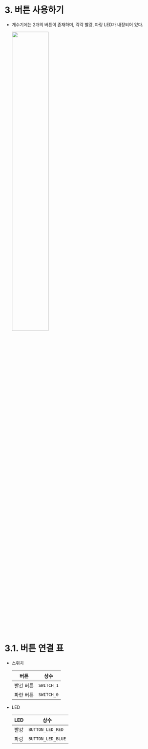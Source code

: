 # 3. 버튼 사용하기

- 계수기에는 2개의 버튼이 존재하며, 각각 빨강, 파랑 LED가 내장되어 있다.

  <image src = "..\Res\countersw.png" width="50%">

# 3.1. 버튼 연결 표

- 스위치

  |버튼|상수|
  |----|----|
  |빨간 버튼|`SWITCH_1`|
  |파란 버튼|`SWITCH_0`|

- LED

  |LED|상수|
  |----|----|
  |빨강|`BUTTON_LED_RED`|
  |파랑|`BUTTON_LED_BLUE`|
  
  
